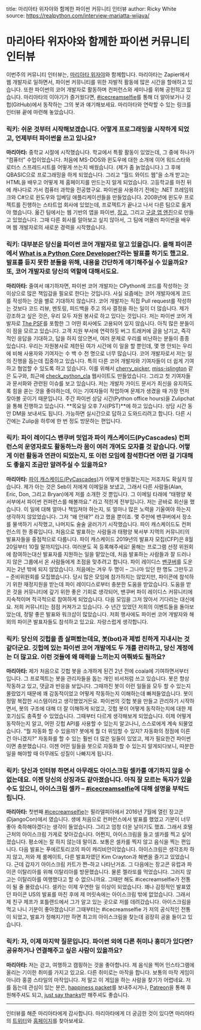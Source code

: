 title: 마리아타 위자야와 함께한 파이썬 커뮤니티 인터뷰
author: Ricky White
source: https://realpython.com/interview-mariatta-wijaya/

# 마리아타 위자야와 함께한 파이썬 커뮤니티 인터뷰

이번주의 커뮤니티 인터뷰는, [마리아타 위자야](https://translate.google.com/)와 함께합니다.
마리아타는 Zapier에서 웹 개발자로 일하면서, 파이썬 커뮤니티를 위한 자발적 활동에 많은 시간을 할애하고 있습니다. 또한 파이썬의 코어 개발자로 활동하며 컨퍼런스와 세미나를 위해 공헌하고 있습니다.
마리아타의 이야기가 즐거웠다면, [\#icecreamselfie](https://mariatta.ca/category/icecreamselfie.html)를 통해 더 알아보거나 깃헙(GitHub)에서 동작하는 그의 봇과 얘기해보세요. 마리아타와 연락할 수 있는 링크를 인터뷰 끝에 마련해 놓았습니다.

### **릭키:** 쉬운 것부터 시작해보겠습니다. 어떻게 프로그래밍을 시작하게 되었고, 언제부터 파이썬을 쓰고 있나요?
**마리아타:** 중학교 시절에 시작했습니다. 학교에서 특활 활동이 있었는데, 그 중에 하나가 “컴퓨터” 수업이었습니다. 처음에 MS-DOS와 윈도우에 대한 소개에 이어 워드스타와 로터스 스프레드시트를 어떻게 쓰는지 배웠습니다. (제가 좀 늙었습니다.)
그 후에 QBASIC으로 프로그래밍을 하게 되었습니다. 그리고 “월드 와이드 웹”을 소개 받고는 HTML을 배우고 어떻게 제 홈페이지를 만드는지 알게 되었습니다. 고등학교를 마친 뒤에 캐나다로 가서 컴퓨터 과학을 전공했구요.
파이썬을 사용하기 전에는 .NET 프레임워크와 C#으로 윈도우와 임베딩 애플리케이션들을 만들었습니다. 2008년에 윈도우 프로젝트를 진행하는 스타트업 회사에 있었는데, 프로젝트가 끝나고 나서 다른 팀으로 옮겨야 했습니다.
옮긴 팀에서는 웹 기반의 앱을 파이썬, [장고](https://realpython.com/tutorials/django/), 그리고 [구글 앱 엔진](https://realpython.com/python-web-applications/#google-app-engine)으로 만들고 있었습니다. 그때 다른 회사를 알아보고 싶지 않아서, 그 팀에 머물러 파이썬을 배우며 웹 개발자로의 새로운 경력을 시작했습니다.

### **릭키:** 대부분은 당신을 파이썬 코어 개발자로 알고 있을겁니다. 올해 파이콘에서 [What is a Python Core Developer?](https://www.youtube.com/watch?v=hhj7eb6TrtI)라는 발표를 하기도 했고요. 발표를 듣지 못한 분들을 위해, 내용을 간단하게 얘기해주실 수 있을까요? 또, 코어 개발자로 당신의 역할에 대해서도요.
**마리아타:** 줄여서 얘기하자면, 파이썬 코어 개발자는 CPython에 코드를 작성하는 것 이상으로 많은 책임감을 필요로 한다는 것입니다. 사실 요즘에는 코어 개발자에게 코드를 작성하는 것을 별로 기대하지 않습니다. 코어 개발자는 직접 Pull request를 작성하는 것보다 코드 리뷰, 멘토링, 피드백을 주고 의사 결정을 하는 일이 더 많습니다.
제가 강조하고 싶은 것은, 우리 모두 자원 봉사로 하고 있다는 것입니다. 저는 파이썬 코어 개발자로 [The PSF](https://www.python.org/psf-landing/)를 포함한 그 어떤 회사에도 고용되어 있지 않습니다. 아직 많은 분들이 이 점을 모르고 있습니다. 고객 지원 부서에 연락하듯 버그 트래커에 글을 남기고, 즉각적인 응답을 기대하고, 답을 하지 않으면서, 여러 문제로 우리를 비난하는 분들이 종종 있습니다. 우리는 자원봉사로 제한된 여가 시간에 이 일을 할 뿐인데, 몇 명 안되는 우리에 비해 사용자와 기여자는 수 백 수 천 명으로 너무 많습니다.
코어 개발자로서 저는 일의 진행을 돕는데 집중하고 있습니다. 특히 다른 코어 개발자와 기여자들이 더 쉽게 기여하고 협업할 수 있도록 하고 있습니다. 이를 위해서 [cherry_picker](https://pypi.org/project/cherry-picker/), [miss-islington](https://github.com/python/miss-islington) 같은 도구와, 최근에 [check_python_cla](https://check-python-cla.herokuapp.com/) 웹사이트도 만들었습니다.
그리고 첫 기여자들과 문서화와 관련된 이슈를 보고 있습니다. 저는 개발자 가이드 문서가 최신을 유지하도록 힘을 쏟는 것을 좋아하는데, 이는 기여자들이 작업하며 문제가 생겼을 때 가장 먼저 찾아볼 곳이기 때문입니다.
주간 파이썬 상담 시간(Python office hours)을 Zulipchat을 통해 진행하고 있습니다. **목요일 오후 7시(PST)**에 하고 있습니다. 상담 시간 동안 DM을 보내셔도 됩니다. 가능하면 실시간으로 답하고 도와드리려고 합니다. 다른 시간에는 Zulip을 하루에 한 번 정도 방문하는 편입니다.

### **릭키:** 파이 레이디스 밴쿠버 밋업과 파이 캐스케이드(PyCascades) 컨퍼런스의 운영자로도 활동하느라 몸이 여러 개여도 모자를 것 같습니다. 어떻게 이런 활동과 연관이 되었는지, 또 이런 모임에 참석한다면 어떤 걸 기대해도 좋을지 조금만 알려주실 수 있을까요?
**마리아타:** [파이 캐스케이드(PyCascades)](https://2019.pycascades.com/)가 어떻게 만들졌는지는 저조차도 확실치 않습니다. 제가 아는 것은 Seb이 저에게 이메일을 보냈고, 그래서 다른 사람들(Alan, Eric, Don, 그리고 Bryan)에게 저를 소개한 것 뿐입니다. 그 이메일 타래에 “태평양 북서부에서 파이썬 컨퍼런스를 해볼까요.” 라고 적힌게 전부입니다.
저는 곧바로 회신을 했습니다. 이 일에 대해 얼마나 책임져야 하는지, 또 얼마나 많은 노력을 기울여야 하는지 생각하지 않았었습니다. 그저 “왜 안돼?” 라고 했을 뿐이죠. 몇 주만에 밴쿠버에서 장소를 물색하기 시작했고, 나머지도 술술 굴러가기 시작했습니다.
파이 캐스케이드도 컨퍼런스의 한 종류입니다. 처음으로 발표하는 사람들과 태평양 북서부 지역의 커뮤니티의 발표자들을 중점적으로 다룹니다. 파이 캐스케이드 2019년의 발표자 모집(CFP)은 8월 20일부터 10월 말까지입니다. 여러분도 꼭 등록해주세요! 올해는 프로그램 선정 위원회에 참여하는대신 발표자를 지원하는 일을 맡았는데, 처음 발표하는 사람들과 잘 드러나지 않은 그룹에서 온 사람들에게 초점을 맞추려고 합니다.
파이 레이디스 [밴쿠버](http://www.pyladies.com/locations/vancouver/)를 도운지는 2년 밖에 되지 않았습니다. 처음에는 겨우 두 명이 – 그나마 있던 한 명도 그만두고 – 준비위원회를 모집했습니다. 당시 많은 모임에 참가하지는 않았지만, 파이콘에 참석하기 위한 재정지원을 받는데 파이 레이디스로부터 충분한 도움을 받았습니다. 도움을 받은 것을 커뮤니티에 갚기 위한 좋은 기회로 생각되어, 밴쿠버 파이 레이디스 커뮤니티에 지속적이며 적극적으로 참여하게 되었습니다. 다음 모임을 그저 앉아서 기다리는 대신에요.
저희 커뮤니티는 점점 커져가고 있습니다. 수 년간 있었던 저희의 이벤트들을 돌아보았는데, 정말 좋은 발표와 워크샵이 많았습니다. 저희 행사에도 파이썬 코어 개발자와 해외의 파이콘 발표자들도 참석하고 있고요. 자랑스럽게 생각합니다.

### **릭키:** 당신의 깃헙을 좀 살펴봤는데요, 봇(bot)과 제법 친하게 지내시는 것 같더군요. 깃헙에 있는 파이썬 코어 개발에도 두 개를 관리하고, 당신 계정에는 더 많고요. 이런 것들에 왜 매력을 느끼는지 여쭤봐도 될까요?
**마리아타:** 제가 처음으로 깃헙 봇을 소개하게 된건 2년 전에 coala에 기여하면서부터 입니다. 그 프로젝트는 봇을 관리자들을 돕는 개인 비서처럼 쓰고 있습니다. 봇은 항상 작동하고 있고, 댓글과 반응을 보입니다. 그때까진 봇이 이런 일들을 모두 할 수 있는지 몰랐었기 때문에 꽤 감동적이었고 어떻게 작동하는지 이해하는데 빠져들었습니다. 봇이 정말 복잡한 시스템이라고 생각했었거든요.
파이썬의 깃헙 봇을 만들고 관리하기 시작하면서, 봇의 구조에 대해 더 잘 이해하게 되었고, 깃헙 봇이 어떻게 동작하는지에 대한 제 호기심도 충족할 수 있었습니다.
그때부터 다르게 생각해보게 되었습니다. 이제 어떻게 동작하는지 알고, 어떤 깃헙 API를 사용할 수 있는지 알고나니, 스스로에게 계속 되물었습니다. “뭘 자동화 할 수 있을까? 봇에게 뭘 더 위임할 수 있지? 자동화의 정점에 이른건 아니겠지?” 자동화를 할 수 있는 훨씬 더 많은 일들이 있었고, 제가 필요한건 파이썬이면 충분했습니다. 이젠 어떤 일들을 봇으로 자동화 할 수 있는지 알게되다보니, 따분한 일을 해야할 때 아무래도 성질이 나빠지게 됩니다.

### **릭키:** 당신과 인터뷰 하면서 아무래도 아이스크림 셀카를 얘기하지 않을 수 없는데요. 이젠 당신의 상징과도 같아졌습니다. 아직 잘 모르는 독자가 있을 수도 있으니, 아이스크림 셀카 – [\#icecreamselfie](https://mariatta.ca/category/icecreamselfie.html)에 대해 설명을 부탁드립니다.
**마리아타:** 첫번째 [\#icecreamselfie](https://mariatta.ca/category/icecreamselfie.html)는 필라델피아에서 2016년 7월에 열린 장고콘(DjangoCon)에서 였습니다. 생에 처음으로 컨퍼런스에서 발표를 했었고 기분이 너무 좋아 축하해야겠다는 생각이 들었습니다. 그리고 엄청 더운 날이기도 했죠. 그래서 호텔 근처의 아이스크림 가게로 찾아갔습니다. 어쩐지, 아이스크림을 들고 셀카를 찍고 싶어졌습니다. 평소에는 잘 하지 않는데 말이죠. 보통은 셀카를 찍지 않고 음식을 찍는 편입니다.
다음 발표는 푸에르토리코의 파이 캐리비안이었습니다. 아이스크림은 생각조차 하지 않고, 저와 제 룸메이트, 다른 발표자였던 Kim Crayton과 해변을 즐기고 있었습니다. 근데 갑자기 아이스크림 카트가 짠–하고 나타난거죠. 
그 다음에는 장고콘 유럽과 파이콘 이탈리아를 위해 이탈리아를 방문했습니다. 물론 젤라또를 먹었습니다. 그러지 않고는 이탈리아를 여행했다고 할 수 없으니까요. 그때만 해도 #icecreamselfie가 전통이 될 줄 몰랐습니다. 셀카는 이제 우연한 일 이상이 되었습니다.
꽤나 감정적인 발표였던 파이콘 US의 발표를 마친 후에 제 머릿속에는 아이스크림 밖에 없었습니다. 그래서 제 친구 제프가 포틀랜드에서 그가 알고 있는 곳으로 저를 데려갔습니다. 아이스크림을 먹고 나니 기분이 좋아졌습니다! 그때부터는 #icecreamselfie 가 저의 공식적인 전통이 되었고, 발표가 정해지기만 하면 최고의 아이스크림을 찾는데 굉장히 공을 들이고 있습니다.

### **릭키:** 자, 이제 마지막 질문입니다. 파이썬 외에 다른 취미나 흥미가 있다면? 공유하거나 연결해주고 싶은 사람이 있을까요?
**마리아타:** 저는 걷고, 여행하고 캠핑하는 것을 좋아합니다. 제 음식을 찍어 인스타그램에 올리는 기이한 취미를 가지고 있고요. 다른 취미로는 마작을 합니다. 보통의 마작 게임이 아니라 홍콩 스타일의 마작입니다. 저 말고 이 게임을 하는 사람을 찾기가 어렵네요.
저를 돕는데 관심이 있는 분은, [happiness packet](https://www.happinesspackets.io/)를 보내주시거나, [Patreon](https://www.patreon.com/Mariatta)을 통해 후원해주셔도 되고, [just say thanks](https://saythanks.io/to/Mariatta)만 해주셔도 좋습니다.

----

인터뷰를 해준 마리아타에게 감사합니다. 마리아타에게 더 궁금한 것이 있다면 마리아타의 [트위터](https://twitter.com/mariatta)와 [홈페이지](https://mariatta.ca/)를 찾아보세요.
